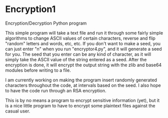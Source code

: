 Encryption1
===========

Encryption/Decryption Python program

This simple program will take a text file and run it through some fairly simple algorithms to change ASCII values of certain characters, reverse and flip "random" letters and words, etc, etc.
If you don't want to make a seed, you can just enter "n" when you run "encryptor4.py", and it will generate a seed for you. The seed that you enter can be any kind of character, as it will simply take the ASCII value of the string entered as a seed.
After the encryption is done, it will encrypt the output string with the zlib and base64 modules before writing to a file.

I am currently working on making the program insert randomly generated characters throughout the code, at intervals based on the seed. I also hope to have the code run through an RSA encryption.

This is by no means a program to encrypt sensitive information (yet), but it is a nice little program to have to encrypt some plaintext files against the casual user.

